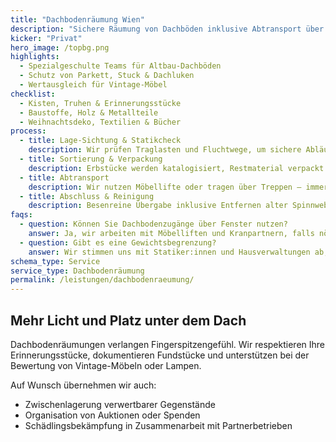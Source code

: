 ```yaml
---
title: "Dachbodenräumung Wien"
description: "Sichere Räumung von Dachböden inklusive Abtransport über enge Stiegenhäuser und Lastenaufzüge."
kicker: "Privat"
hero_image: /topbg.png
highlights:
  - Spezialgeschulte Teams für Altbau-Dachböden
  - Schutz von Parkett, Stuck & Dachluken
  - Wertausgleich für Vintage-Möbel
checklist:
  - Kisten, Truhen & Erinnerungsstücke
  - Baustoffe, Holz & Metallteile
  - Weihnachtsdeko, Textilien & Bücher
process:
  - title: Lage-Sichtung & Statikcheck
    description: Wir prüfen Traglasten und Fluchtwege, um sichere Abläufe zu garantieren.
  - title: Sortierung & Verpackung
    description: Erbstücke werden katalogisiert, Restmaterial verpackt und entsorgt.
  - title: Abtransport
    description: Wir nutzen Möbellifte oder tragen über Treppen – immer mit Kantenschutz.
  - title: Abschluss & Reinigung
    description: Besenreine Übergabe inklusive Entfernen alter Spinnweben und Staub.
faqs:
  - question: Können Sie Dachbodenzugänge über Fenster nutzen?
    answer: Ja, wir arbeiten mit Möbelliften und Kranpartnern, falls nötig.
  - question: Gibt es eine Gewichtsbegrenzung?
    answer: Wir stimmen uns mit Statiker:innen und Hausverwaltungen ab, bevor schwere Maschinen bewegt werden.
schema_type: Service
service_type: Dachbodenräumung
permalink: /leistungen/dachbodenraeumung/
---
```

## Mehr Licht und Platz unter dem Dach

Dachbodenräumungen verlangen Fingerspitzengefühl. Wir respektieren Ihre Erinnerungsstücke, dokumentieren Fundstücke und unterstützen bei der Bewertung von Vintage-Möbeln oder Lampen.

Auf Wunsch übernehmen wir auch:

- Zwischenlagerung verwertbarer Gegenstände
- Organisation von Auktionen oder Spenden
- Schädlingsbekämpfung in Zusammenarbeit mit Partnerbetrieben
